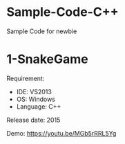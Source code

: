 # Sample-Code-C++
Sample Code for newbie
# 1-SnakeGame
  Requirement:
  - IDE: VS2013
  - OS: Windows
  - Language: C++
  
  Release date: 2015
  
  Demo: https://youtu.be/MGb5rRRL5Yg
